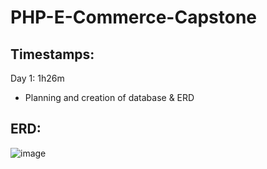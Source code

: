 # PHP-E-Commerce-Capstone
## Timestamps:
Day 1: 1h26m
  - Planning and creation of database & ERD

## ERD:

![image](https://github.com/JuddKarloCarreon/PHP-E-Commerce-Capstone/assets/156634638/1d5be864-0ec7-4737-8f86-d1f39f8b0bd0)
